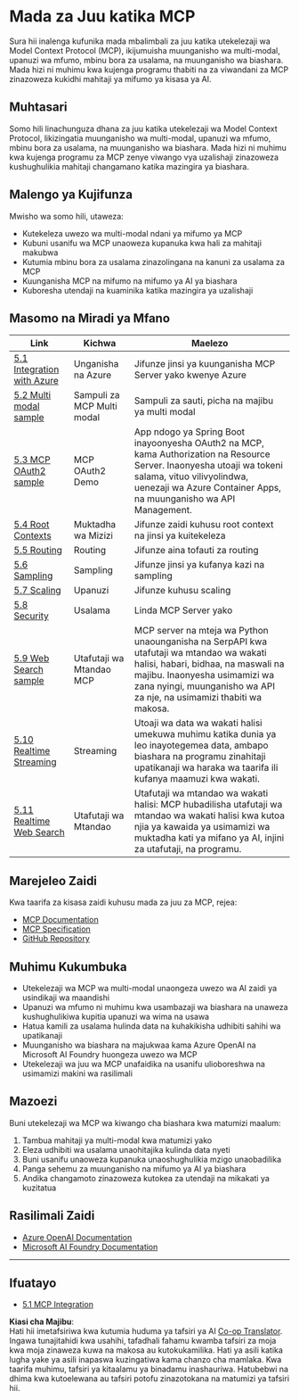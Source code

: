 <!--
CO_OP_TRANSLATOR_METADATA:
{
  "original_hash": "b1cffc51b82049ac3d5e88db0ff4a0a1",
  "translation_date": "2025-06-13T00:45:12+00:00",
  "source_file": "05-AdvancedTopics/README.md",
  "language_code": "sw"
}
-->
# Mada za Juu katika MCP

Sura hii inalenga kufunika mada mbalimbali za juu katika utekelezaji wa Model Context Protocol (MCP), ikijumuisha muunganisho wa multi-modal, upanuzi wa mfumo, mbinu bora za usalama, na muunganisho wa biashara. Mada hizi ni muhimu kwa kujenga programu thabiti na za viwandani za MCP zinazoweza kukidhi mahitaji ya mifumo ya kisasa ya AI.

## Muhtasari

Somo hili linachunguza dhana za juu katika utekelezaji wa Model Context Protocol, likizingatia muunganisho wa multi-modal, upanuzi wa mfumo, mbinu bora za usalama, na muunganisho wa biashara. Mada hizi ni muhimu kwa kujenga programu za MCP zenye viwango vya uzalishaji zinazoweza kushughulikia mahitaji changamano katika mazingira ya biashara.

## Malengo ya Kujifunza

Mwisho wa somo hili, utaweza:

- Kutekeleza uwezo wa multi-modal ndani ya mifumo ya MCP
- Kubuni usanifu wa MCP unaoweza kupanuka kwa hali za mahitaji makubwa
- Kutumia mbinu bora za usalama zinazolingana na kanuni za usalama za MCP
- Kuunganisha MCP na mifumo na mifumo ya AI ya biashara
- Kuboresha utendaji na kuaminika katika mazingira ya uzalishaji

## Masomo na Miradi ya Mfano

| Link | Kichwa | Maelezo |
|------|-------|---------|
| [5.1 Integration with Azure](./mcp-integration/README.md) | Unganisha na Azure | Jifunze jinsi ya kuunganisha MCP Server yako kwenye Azure |
| [5.2 Multi modal sample](./mcp-multi-modality/README.md) | Sampuli za MCP Multi modal | Sampuli za sauti, picha na majibu ya multi modal |
| [5.3 MCP OAuth2 sample](../../../05-AdvancedTopics/mcp-oauth2-demo) | MCP OAuth2 Demo | App ndogo ya Spring Boot inayoonyesha OAuth2 na MCP, kama Authorization na Resource Server. Inaonyesha utoaji wa tokeni salama, vituo vilivyolindwa, uenezaji wa Azure Container Apps, na muunganisho wa API Management. |
| [5.4 Root Contexts](./mcp-root-contexts/README.md) | Muktadha wa Mizizi | Jifunze zaidi kuhusu root context na jinsi ya kuitekeleza |
| [5.5 Routing](./mcp-routing/README.md) | Routing | Jifunze aina tofauti za routing |
| [5.6 Sampling](./mcp-sampling/README.md) | Sampling | Jifunze jinsi ya kufanya kazi na sampling |
| [5.7 Scaling](./mcp-scaling/README.md) | Upanuzi | Jifunze kuhusu scaling |
| [5.8 Security](./mcp-security/README.md) | Usalama | Linda MCP Server yako |
| [5.9 Web Search sample](./web-search-mcp/README.md) | Utafutaji wa Mtandao MCP | MCP server na mteja wa Python unaounganisha na SerpAPI kwa utafutaji wa mtandao wa wakati halisi, habari, bidhaa, na maswali na majibu. Inaonyesha usimamizi wa zana nyingi, muunganisho wa API za nje, na usimamizi thabiti wa makosa. |
| [5.10 Realtime Streaming](./mcp-realtimestreaming/README.md) | Streaming | Utoaji wa data wa wakati halisi umekuwa muhimu katika dunia ya leo inayotegemea data, ambapo biashara na programu zinahitaji upatikanaji wa haraka wa taarifa ili kufanya maamuzi kwa wakati. |
| [5.11 Realtime Web Search](./mcp-realtimesearch/README.md) | Utafutaji wa Mtandao | Utafutaji wa mtandao wa wakati halisi: MCP hubadilisha utafutaji wa mtandao wa wakati halisi kwa kutoa njia ya kawaida ya usimamizi wa muktadha kati ya mifano ya AI, injini za utafutaji, na programu. |

## Marejeleo Zaidi

Kwa taarifa za kisasa zaidi kuhusu mada za juu za MCP, rejea:
- [MCP Documentation](https://modelcontextprotocol.io/)
- [MCP Specification](https://spec.modelcontextprotocol.io/)
- [GitHub Repository](https://github.com/modelcontextprotocol)

## Muhimu Kukumbuka

- Utekelezaji wa MCP wa multi-modal unaongeza uwezo wa AI zaidi ya usindikaji wa maandishi
- Upanuzi wa mfumo ni muhimu kwa usambazaji wa biashara na unaweza kushughulikiwa kupitia upanuzi wa wima na usawa
- Hatua kamili za usalama hulinda data na kuhakikisha udhibiti sahihi wa upatikanaji
- Muunganisho wa biashara na majukwaa kama Azure OpenAI na Microsoft AI Foundry huongeza uwezo wa MCP
- Utekelezaji wa juu wa MCP unafaidika na usanifu ulioboreshwa na usimamizi makini wa rasilimali

## Mazoezi

Buni utekelezaji wa MCP wa kiwango cha biashara kwa matumizi maalum:

1. Tambua mahitaji ya multi-modal kwa matumizi yako
2. Eleza udhibiti wa usalama unaohitajika kulinda data nyeti
3. Buni usanifu unaoweza kupanuka unaoshughulikia mzigo unaobadilika
4. Panga sehemu za muunganisho na mifumo ya AI ya biashara
5. Andika changamoto zinazoweza kutokea za utendaji na mikakati ya kuzitatua

## Rasilimali Zaidi

- [Azure OpenAI Documentation](https://learn.microsoft.com/en-us/azure/ai-services/openai/)
- [Microsoft AI Foundry Documentation](https://learn.microsoft.com/en-us/ai-services/)

---

## Ifuatayo

- [5.1 MCP Integration](./mcp-integration/README.md)

**Kiasi cha Majibu**:  
Hati hii imetafsiriwa kwa kutumia huduma ya tafsiri ya AI [Co-op Translator](https://github.com/Azure/co-op-translator). Ingawa tunajitahidi kwa usahihi, tafadhali fahamu kwamba tafsiri za moja kwa moja zinaweza kuwa na makosa au kutokukamilika. Hati ya asili katika lugha yake ya asili inapaswa kuzingatiwa kama chanzo cha mamlaka. Kwa taarifa muhimu, tafsiri ya kitaalamu ya binadamu inashauriwa. Hatubebwi na dhima kwa kutoelewana au tafsiri potofu zinazotokana na matumizi ya tafsiri hii.
